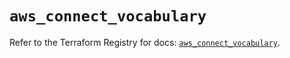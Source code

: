 # `aws_connect_vocabulary`

Refer to the Terraform Registry for docs: [`aws_connect_vocabulary`](https://registry.terraform.io/providers/hashicorp/aws/5.32.1/docs/resources/connect_vocabulary).
